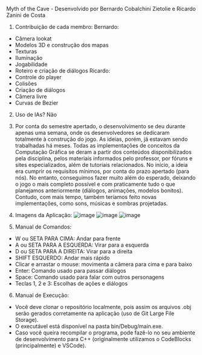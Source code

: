 Myth of the Cave - Desenvolvido por Bernardo Cobalchini Zietolie e Ricardo Zanini de Costa

1) Contribuição de cada membro:
Bernardo:
  - Câmera lookat
  - Modelos 3D e construção dos mapas
  - Texturas
  - Iluminação
  - Jogabilidade
  - Roteiro e criação de diálogos
Ricardo:
  - Controle do player
  - Colisões
  - Criação de diálogos
  - Câmera livre
  - Curvas de Bezier

2) Uso de IAs? Não

3) Por conta do semestre apertado, o desenvolvimento se deu durante apenas uma semana, onde os desenvolvedores se dedicaram totalmente à construção do jogo.
As ideias, porém, já estavam sendo trabalhadas há meses. Todas as implementações de conceitos da Computação Gráfica se deram a partir dos conteúdos disponibilizados
pela disciplina, pelos materiais informados pelo professor, por fóruns e sites especializados, além de tutoriais relacionados. No início, a ideia era cumprir os requisitos mínimos,
por conta do prazo apertado (para nós). No entanto, conseguimos fazer muito além do esperado, deixando o jogo o mais completo possível e com praticamente tudo o que planejamos anteriormente
(diálogos, animações, modelos bonitos). Contudo, com mais tempo, também teríamos feito novas implementações, como sons, músicas e sombras projetadas.

4) Imagens da Aplicação:
![image](https://github.com/user-attachments/assets/ba27d627-278e-4d1f-aa8f-3a08046ea6da)
![image](https://github.com/user-attachments/assets/39934145-f839-4d68-aa26-c395787451e9)
![image](https://github.com/user-attachments/assets/d7483e43-01c2-4984-b43d-7eddede491df)


5) Manual de Comandos:
 - W ou SETA PARA CIMA: Andar para frente
 - A ou SETA PARA A ESQUERDA: Virar para a esquerda
 - D ou SETA PARA A DIREITA: Virar para a direita
 - SHIFT ESQUERDO: Andar mais rápido
 - Clicar e arrastar o mouse: movimenta a câmera para cima e para baixo
 - Enter: Comando usado para passar diálogos
 - Space: Comando usado para falar com outros personagens
 - Teclas 1, 2 e 3: Escolhas de ações e diálogos

6) Manual de Execução:
  - Você deve clonar o repositório localmente, pois assim os arquivos .obj serão gerados corretamente na aplicação (uso de Git Large File Storage).
  - O executável está disponível na pasta bin/Debug/main.exe.
  - Caso você queira recompilar o programa, pode fazê-lo no seu ambiente de desenvolvimento para C++ (originalmente utilizamos o CodeBlocks (principalmente) e VSCode).




